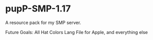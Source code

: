 # pupP-SMP-1.17
A resource pack for my SMP server.


Future Goals:
All Hat Colors
Lang File for Apple, and everything else
